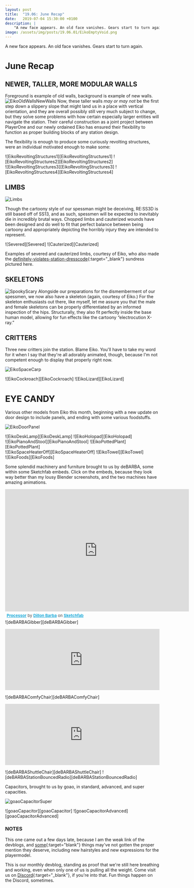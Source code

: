 ```yaml
---
layout: post
title:  "19.06: June Recap"
date:   2019-07-04 15:30:00 +0100
description: |
    "A new face appears. An old face vanishes. Gears start to turn again."
image: /assets/img/posts/19.06.01/EikoEmptyVoid.png
---
```



A new face appears. An old face vanishes. Gears start to turn again.


# June Recap

## NEWER, TALLER, MORE MODULAR WALLS
Foreground is example of old walls, background is example of new walls.
![EikoOldWallsNewWalls][EikoOldWallsNewWalls]
Now, these taller walls *may or may not* be the first step down a slippery slope that might land us in a place with vertical orientation, and they are overall possibly still very much subject to change, but they solve some problems with how certain especially larger entities will navigate the station. Their careful construction as a joint project between PlayerOne and our newly ordained Eiko has ensured their flexibility to function as proper building blocks of any station design.

The flexibility is enough to produce  some curiously revolting structures, were an individual motivated enough to make some:

<div class='horizontal-2' markdown='1'>
![EikoRevoltingStructures1][EikoRevoltingStructures1]
![EikoRevoltingStructures2][EikoRevoltingStructures2]
</div>
<div class='horizontal-2' markdown='1'>
![EikoRevoltingStructures3][EikoRevoltingStructures3]
![EikoRevoltingStructures4][EikoRevoltingStructures4]
</div>


## LIMBS

![Limbs][Limbs]

Though the cartoony style of our spessman might be deceiving, RE:SS3D is still based off of SS13, and as such, spessmen will be expected to inevitably die in incredibly brutal ways. Chopped limbs and cauterized wounds have been designed and do well to fit that perfect balance between being cartoony and appropriately depicting the horribly injury they are intended to represent.

<div class='horizontal-2' markdown='1'>
![Severed][Severed]
![Cauterized][Cauterized]
</div>

Examples of severed and cauterized limbs, courtesy of Eiko, who also made the [definitely-violates-station-dresscode](https://ss3d.space/assets/img/posts/19.06.01/SS3DDressCodeProblemSolving.PNG){:target="_blank"} sundress pictured here.


## SKELETONS
![SpookyScary][SpookyScary]
Alongside our preparations for the dismemberment of our spessmen, we now also have a skeleton (again, courtesy of Eiko.) For the skeleton enthusiasts out there, like myself, let me assure you that the male and female skeletons can be properly differentiated by an informed inspection of the hips. Structurally, they also fit perfectly inside the base human model, allowing for fun effects like the cartoony “electrocution X-ray.”


## CRITTERS
Three new critters join the station. Blame Eiko. You'll have to take my word for it when I say that they're all adorably animated, though, because I'm not competent enough to display that properly right now.

![EikoSpaceCarp][EikoSpaceCarp]
<div class='horizontal-2' markdown='1'>
![EikoCockroach][EikoCockroach]
![EikoLizard][EikoLizard]
</div>

# EYE CANDY
Various other models from Eiko this month, beginning with a new update on door design to include panels, and ending with some various foodstuffs.

![EikoDoorPanel][EikoDoorPanel]
<div class='horizontal-2' markdown='1'>
![EikoDeskLamp][EikoDeskLamp]
![EikoHolopad][EikoHolopad]
</div>
<div class='horizontal-2' markdown='1'>
![EikoPianoAndStool][EikoPianoAndStool]
![EikoPottedPlant][EikoPottedPlant]
</div>
<div class='horizontal-2' markdown='1'>
![EikoSpaceHeaterOff][EikoSpaceHeaterOff]
![EikoTowel][EikoTowel]
</div>
![EikoFoods][EikoFoods]


Some splendid machinery and furniture brought to us by deBARBA, some within some Sketchfab embeds. Click on the embeds, because they look way better than my lousy Blender screenshots, and the two machines have amazing animations.

<div class="sketchfab-embed-wrapper"><iframe width="600" height="400" src="https://sketchfab.com/models/a7f210103cf14821ac1a22624357cd18/embed?camera=0" frameborder="0" allow="autoplay; fullscreen; vr" mozallowfullscreen="true" webkitallowfullscreen="true"></iframe>
<p style="font-size: 13px; font-weight: normal; margin: 5px; color: #4A4A4A;">
    <a href="https://sketchfab.com/3d-models/processor-a7f210103cf14821ac1a22624357cd18?utm_medium=embed&utm_source=website&utm_campaign=share-popup" target="_blank" style="font-weight: bold; color: #1CAAD9;">Processor</a>
    by <a href="https://sketchfab.com/dillonbarba?utm_medium=embed&utm_source=website&utm_campaign=share-popup" target="_blank" style="font-weight: bold; color: #1CAAD9;">Dillon Barba</a>
    on <a href="https://sketchfab.com?utm_medium=embed&utm_source=website&utm_campaign=share-popup" target="_blank" style="font-weight: bold; color: #1CAAD9;">Sketchfab</a>
</p>
</div>

<div class='horizontal-2-direct-children-desktop' markdown='1'>
  ![deBARBAGibber][deBARBAGibber]
  
  <div class="sketchfab-embed-wrapper">
    <p>
      <iframe width="320" height="200" src="https://sketchfab.com/models/35c1a18000e648019bf66803e9c49b98/embed" frameborder="0" allow="autoplay; fullscreen; vr" mozallowfullscreen="true" webkitallowfullscreen="true" style="width:100%"></iframe>
    </p>
  </div>
</div>
<div class='horizontal-2-direct-children-desktop' markdown='1'>
  ![deBARBAComfyChair][deBARBAComfyChair]
  <div class="sketchfab-embed-wrapper">
    <p>
      <iframe width="320" height="200" src="https://sketchfab.com/models/374d59cc92b440d089a9152cf07c6f50/embed" frameborder="0" allow="autoplay; fullscreen; vr" mozallowfullscreen="true" webkitallowfullscreen="true" style="width:100%"></iframe>
    </p>
  </div>
</div>

<div class='horizontal-2' markdown='1'>
![deBARBAShuttleChair][deBARBAShuttleChair]
![deBARBAStationBouncedRadio][deBARBAStationBouncedRadio]
</div>


Capacitors, brought to us by goao, in standard, advanced, and super capacities.

![goaoCapacitorSuper][goaoCapacitorSuper]

<div class='horizontal-2' markdown='1'>
![goaoCapacitor][goaoCapacitor]
![goaoCapacitorAdvanced][goaoCapacitorAdvanced]
</div>



### NOTES

This one came out a few days late, because I am the weak link of the devblogs, and [some](https://cdn.discordapp.com/attachments/483819148825067521/590007716655661080/2019-06-16_22-39-31.mp4){:target="blank"} things may've not gotten the proper mention they deserve, including new hairstyles and new expressions for the playermodel.



This is our monthly devblog, standing as proof that we're still here breathing and working, even when only one of us is pulling all the weight.
Come visit us on [Discord](https://discord.gg/3ny9tdH){:target="_blank"}, if you're into that.
Fun things happen on the Discord, sometimes.


[Cauterized]: /assets/img/posts/19.06.01/Cauterized.png
[deBARBAComfyChair]: /assets/img/posts/19.06.01/deBARBAComfyChair.png
[deBARBAGibber]: /assets/img/posts/19.06.01/deBARBAGibber.png
[deBARBAShuttleChair]: /assets/img/posts/19.06.01/deBARBAShuttleChair.png
[deBARBAStationBouncedRadio]: /assets/img/posts/19.06.01/deBARBAStationBouncedRadio.png
[EikoCockroach]: /assets/img/posts/19.06.01/EikoCockroach.png
[EikoDeskLamp]: /assets/img/posts/19.06.01/EikoDeskLamp.png
[EikoHolopad]: /assets/img/posts/19.06.01/EikoHolopad.png
[EikoPianoAndStool]: /assets/img/posts/19.06.01/EikoPianoAndStool.png
[EikoPottedPlant]: /assets/img/posts/19.06.01/EikoPottedPlant.png
[EikoSpaceCarp]: /assets/img/posts/19.06.01/EikoSpaceCarp.png
[EikoSpaceCarp2]: /assets/img/posts/19.06.01/EikoSpaceCarp2.png
[EikoSpaceHeaterOff]: /assets/img/posts/19.06.01/EikoSpaceHeaterOff.png
[EikoToilet]: /assets/img/posts/19.06.01/EikoToilet.png
[EikoTowel]: /assets/img/posts/19.06.01/EikoTowel.png
[goaoCapacitor]: /assets/img/posts/19.06.01/goaoCapacitor.png
[goaoCapacitorAdvanced]: /assets/img/posts/19.06.01/goaoCapacitorAdvanced.png
[goaoCapacitorSuper]: /assets/img/posts/19.06.01/goaoCapacitorSuper.png
[PranksterTommyGun]: /assets/img/posts/19.06.01/PranksterTommyGun.png
[Severed]: /assets/img/posts/19.06.01/Severed.png
[EikoRevoltingStructures1]: /assets/img/posts/19.06.01/EikoRevoltingStructures1.png
[EikoRevoltingStructures2]: /assets/img/posts/19.06.01/EikoRevoltingStructures2.png
[EikoOldWallsNewWalls]: /assets/img/posts/19.06.01/EikoOldWallsNewWalls.png
[EikoRevoltingStructures3]: /assets/img/posts/19.06.01/EikoRevoltingStructures3.png
[EikoRevoltingStructures4]: /assets/img/posts/19.06.01/EikoRevoltingStructures4.png
[SpookyScary]: /assets/img/posts/19.06.01/SpookyScary.png
[Limbs]: /assets/img/posts/19.06.01/Limbs.png
[EikoProblemSolving]: /assets/img/posts/19.06.01/SS3DDressCodeProblemSolving.PNG
[EikoFoods]: /assets/img/posts/19.06.01/EikoFoods.png
[EikoLizard]: /assets/img/posts/19.06.01/EikoLizard.png


[EikoDoorPanel]: /assets/img/posts/19.06.01/EikoDoorPanel.gif




